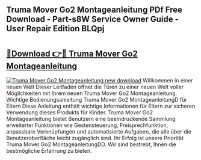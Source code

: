 ## Truma Mover Go2 Montageanleitung PDf Free Download - Part-s8W Service Owner Guide - User Repair Edition BLQpj

# <h2><a href="http://df6wsr3.blite.top/?on=Truma+Mover+Go2+Montageanleitung">🔗Download 👉🔴 Truma Mover Go2 Montageanleitung</a></h2>

[![Truma Mover Go2 Montageanleitung new download](https://i.imgur.com/lujVjoI.png)](http://df6wsr3.blite.top/?on=Truma+Mover+Go2+Montageanleitung)
Willkommen in einer neuen Welt Dieser Leitfaden öffnet die Türen zu einer neuen Welt voller Möglichkeiten mit Ihrem neuen Truma Mover Go2 Montageanleitung. Wichtige Bedienungsanleitung Truma Mover Go2 MontageanleitungD für Eltern Diese Anleitung enthält wichtige Informationen für Eltern zur sicheren Verwendung dieses Produkts für Kinder. Truma Mover Go2 Montageanleitung bietet Benutzern eine beeindruckende Sammlung erweiterter Funktionen wie Gestensteuerung, Freisprechfunktion, anpassbare Verknüpfungen und automatisierte Aufgaben, die alle über die Benutzeroberfläche leicht zugänglich sind. Ihr Erfolg ist unsere Priorität Truma Mover Go2 MontageanleitungDD. Wir sind bestrebt, Ihnen die bestmögliche Erfahrung zu bieten.
